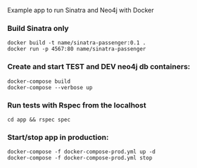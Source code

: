 Example app to run Sinatra and Neo4j with Docker

### Build Sinatra only

	docker build -t name/sinatra-passenger:0.1 .
	docker run -p 4567:80 name/sinatra-passenger

### Create and start TEST and DEV neo4j db containers:

	docker-compose build
	docker-compose --verbose up

### Run tests with Rspec from the localhost

	cd app && rspec spec

### Start/stop app in production:

	docker-compose -f docker-compose-prod.yml up -d 
	docker-compose -f docker-compose-prod.yml stop

